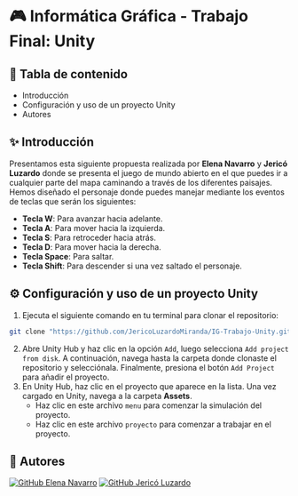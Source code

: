 # 🎮 Informática Gráfica - Trabajo Final: Unity

## 📑 Tabla de contenido
- Introducción
- Configuración y uso de un proyecto Unity
- Autores

## ✨ Introducción
Presentamos esta siguiente propuesta realizada por **Elena Navarro** y **Jericó Luzardo** donde se presenta el juego de mundo abierto en el que puedes ir a cualquier parte del mapa caminando a través de los diferentes paisajes. Hemos diseñado el personaje donde puedes manejar mediante los eventos de teclas que serán los siguientes:

- **Tecla W**: Para avanzar hacia adelante.
- **Tecla A**: Para mover hacia la izquierda.
- **Tecla S**: Para retroceder hacia atrás.
- **Tecla D**: Para mover hacia la derecha.
- **Tecla Space**: Para saltar.
- **Tecla Shift**: Para descender si una vez saltado el personaje.
  
## ⚙️ Configuración y uso de un proyecto Unity
1. Ejecuta el siguiente comando en tu terminal para clonar el repositorio:

  ```bash
  git clone "https://github.com/JericoLuzardoMiranda/IG-Trabajo-Unity.git"
   ```
2. Abre Unity Hub y haz clic en la opción `Add`, luego selecciona `Add project from disk`. A continuación, navega hasta la carpeta donde clonaste el repositorio y selecciónala. Finalmente, presiona el botón `Add Project` para añadir el proyecto.
3. En Unity Hub, haz clic en el proyecto que aparece en la lista. Una vez cargado en Unity, navega a la carpeta **Assets**.
   - Haz clic en este archivo `menu` para comenzar la simulación del proyecto.
   - Haz clic en este archivo `proyecto` para comenzar a trabajar en el proyecto.

## 👥 Autores
[![GitHub Elena Navarro](https://img.shields.io/badge/GitHub-Elena%20Navarro-red?style=flat-square&logo=github)](https://github.com/ElenaaNavarroo)
[![GitHub Jericó Luzardo](https://img.shields.io/badge/GitHub-Jericó%20Luzardo-blue?style=flat-square&logo=github)](https://github.com/JericoLuzardoMiranda)
